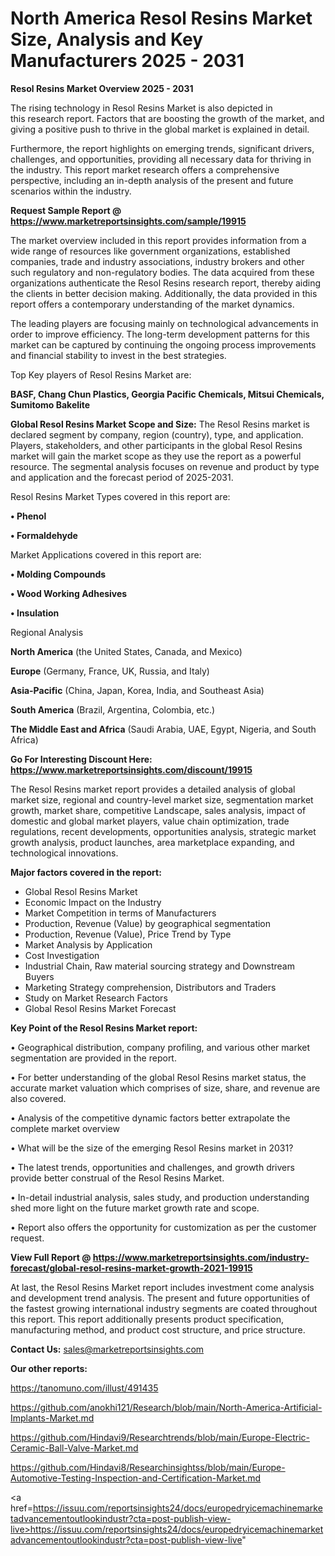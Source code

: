 # North America Resol Resins Market Size, Analysis and Key Manufacturers 2025 - 2031

<Strong> Resol Resins Market Overview 2025 - 2031</strong>

The rising technology in Resol Resins Market is also depicted in this research report. Factors that are boosting the growth of the market, and giving a positive push to thrive in the global market is explained in detail.

Furthermore, the report highlights on emerging trends, significant drivers, challenges, and opportunities, providing all necessary data for thriving in the industry. This report market research offers a comprehensive perspective, including an in-depth analysis of the present and future scenarios within the industry.

<strong>Request Sample Report @ <a href=https://www.marketreportsinsights.com/sample/19915>https://www.marketreportsinsights.com/sample/19915</a></strong>

The market overview included in this report provides information from a wide range of resources like government organizations, established companies, trade and industry associations, industry brokers and other such regulatory and non-regulatory bodies. The data acquired from these organizations authenticate the Resol Resins research report, thereby aiding the clients in better decision making. Additionally, the data provided in this report offers a contemporary understanding of the market dynamics.

The leading players are focusing mainly on technological advancements in order to improve efficiency. The long-term development patterns for this market can be captured by continuing the ongoing process improvements and financial stability to invest in the best strategies.

Top Key players of Resol Resins Market are:

<strong>BASF, Chang Chun Plastics, Georgia Pacific Chemicals, Mitsui Chemicals, Sumitomo Bakelite</strong>

<strong><b>Global Resol Resins Market Scope and Size:</b></strong>
The Resol Resins market is declared segment by company, region (country), type, and application. Players, stakeholders, and other participants in the global Resol Resins market will gain the market scope as they use the report as a powerful resource. The segmental analysis focuses on revenue and product by type and application and the forecast period of 2025-2031.

Resol Resins Market Types covered in this report are:

<strong>• Phenol

• Formaldehyde</strong>

Market Applications covered in this report are:

<strong>• Molding Compounds

• Wood Working Adhesives

• Insulation</strong> 

Regional Analysis

<strong>North America</strong> (the United States, Canada, and Mexico)

<strong>Europe</strong> (Germany, France, UK, Russia, and Italy)

<strong>Asia-Pacific</strong> (China, Japan, Korea, India, and Southeast Asia)

<strong>South America</strong> (Brazil, Argentina, Colombia, etc.)

<strong>The Middle East and Africa</strong> (Saudi Arabia, UAE, Egypt, Nigeria, and South Africa)

<strong>Go For Interesting Discount Here: <a href=https://www.marketreportsinsights.com/discount/19915>https://www.marketreportsinsights.com/discount/19915</a></strong>

The Resol Resins market report provides a detailed analysis of global market size, regional and country-level market size, segmentation market growth, market share, competitive Landscape, sales analysis, impact of domestic and global market players, value chain optimization, trade regulations, recent developments, opportunities analysis, strategic market growth analysis, product launches, area marketplace expanding, and technological innovations.

<strong><b>Major factors covered in the report:</b></strong>
<ul>
  <li>Global Resol Resins Market </li>
  <li>Economic Impact on the Industry</li>
  <li>Market Competition in terms of Manufacturers</li>
  <li>Production, Revenue (Value) by geographical segmentation</li>
  <li>Production, Revenue (Value), Price Trend by Type</li>
  <li>Market Analysis by Application</li>
  <li>Cost Investigation</li>
  <li>Industrial Chain, Raw material sourcing strategy and Downstream Buyers</li>
  <li>Marketing Strategy comprehension, Distributors and Traders</li>
  <li>Study on Market Research Factors</li>
  <li>Global Resol Resins Market Forecast</li>
</ul>

<strong><b>Key Point of the Resol Resins Market report:</b></strong>

• Geographical distribution, company profiling, and various other market segmentation are provided in the report.

• For better understanding of the global Resol Resins market status, the accurate market valuation which comprises of size, share, and revenue are also covered.

• Analysis of the competitive dynamic factors better extrapolate the complete market overview

• What will be the size of the emerging Resol Resins market in 2031?

• The latest trends, opportunities and challenges, and growth drivers provide better construal of the Resol Resins Market.

• In-detail industrial analysis, sales study, and production understanding shed more light on the future market growth rate and scope.

• Report also offers the opportunity for customization as per the customer request.

<strong><b>View Full Report @ <a href=https://www.marketreportsinsights.com/industry-forecast/global-resol-resins-market-growth-2021-19915>https://www.marketreportsinsights.com/industry-forecast/global-resol-resins-market-growth-2021-19915</a></b></strong>


At last, the Resol Resins Market report includes investment come analysis and development trend analysis. The present and future opportunities of the fastest growing international industry segments are coated throughout this report. This report additionally presents product specification, manufacturing method, and product cost structure, and price structure.

<strong>Contact Us:</strong>
sales@marketreportsinsights.com

<strong>Our other reports:</strong>

<a href=https://tanomuno.com/illust/491435>https://tanomuno.com/illust/491435</a>

<a href=https://github.com/anokhi121/Research/blob/main/North-America-Artificial-Implants-Market.md>https://github.com/anokhi121/Research/blob/main/North-America-Artificial-Implants-Market.md</a>

<a href=https://github.com/Hindavi9/Researchtrends/blob/main/Europe-Electric-Ceramic-Ball-Valve-Market.md>https://github.com/Hindavi9/Researchtrends/blob/main/Europe-Electric-Ceramic-Ball-Valve-Market.md</a>

<a href=https://github.com/Hindavi8/Researchinsightss/blob/main/Europe-Automotive-Testing-Inspection-and-Certification-Market.md>https://github.com/Hindavi8/Researchinsightss/blob/main/Europe-Automotive-Testing-Inspection-and-Certification-Market.md</a>

<a href=https://issuu.com/reportsinsights24/docs/europedryicemachinemarketadvancementoutlookindustr?cta=post-publish-view-live>https://issuu.com/reportsinsights24/docs/europedryicemachinemarketadvancementoutlookindustr?cta=post-publish-view-live</a>"
